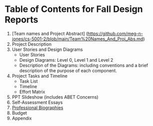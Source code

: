 # Table of Contents for Fall Design Reports

1. [Team names and Project Abstract] (https://github.com/meg-n-jones/cs-5001-2/blob/main/Team%20Names_And_Proj_Abs.md)
2. Project Description
3. User Stories and Design Diagrams
    * User Stories
    * Design Diagrams: Level 0, Level 1 and Level 2 
    * Description of the Diagrams: including conventions and a brief description of the purpose of each component.
4. Project Tasks and Timeline
    * Task List
    * Timeline
    * Effort Matrix
5. PPT Slideshow (includes ABET Concerns)
6. Self-Assessment Essays
7. [Professional Biographies](https://github.com/meg-n-jones/cs-5001-2/blob/main/meg-jones-bio.md)
8. Budget
9. Appendix
